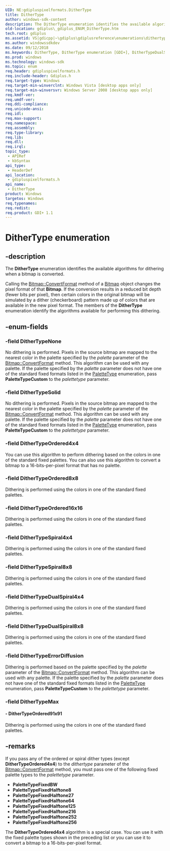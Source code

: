 ```yaml
---
UID: NE:gdipluspixelformats.DitherType
title: DitherType
author: windows-sdk-content
description: The DitherType enumeration identifies the available algorithms for dithering when a bitmap is converted.
old-location: gdiplus\_gdiplus_ENUM_DitherType.htm
tech.root: gdiplus
ms.assetid: VS|gdicpp|~\gdiplus\gdiplusreference\enumerations\dithertype.htm
ms.author: windowssdkdev
ms.date: 09/12/2018
ms.keywords: DitherType, DitherType enumeration [GDI+], DitherTypeDualSpiral4x4, DitherTypeDualSpiral8x8, DitherTypeErrorDiffusion, DitherTypeNone, DitherTypeOrdered16x16, DitherTypeOrdered4x4, DitherTypeOrdered8x8, DitherTypeOrdered91x91, DitherTypeSolid, DitherTypeSpiral4x4, DitherTypeSpiral8x8, _gdiplus_ENUM_DitherType, gdiplus._gdiplus_ENUM_DitherType, gdipluspixelformats/DitherType, gdipluspixelformats/DitherTypeDualSpiral4x4, gdipluspixelformats/DitherTypeDualSpiral8x8, gdipluspixelformats/DitherTypeErrorDiffusion, gdipluspixelformats/DitherTypeNone, gdipluspixelformats/DitherTypeOrdered16x16, gdipluspixelformats/DitherTypeOrdered4x4, gdipluspixelformats/DitherTypeOrdered8x8, gdipluspixelformats/DitherTypeOrdered91x91, gdipluspixelformats/DitherTypeSolid, gdipluspixelformats/DitherTypeSpiral4x4, gdipluspixelformats/DitherTypeSpiral8x8
ms.prod: windows
ms.technology: windows-sdk
ms.topic: enum
req.header: gdipluspixelformats.h
req.include-header: Gdiplus.h
req.target-type: Windows
req.target-min-winverclnt: Windows Vista [desktop apps only]
req.target-min-winversvr: Windows Server 2008 [desktop apps only]
req.kmdf-ver: 
req.umdf-ver: 
req.ddi-compliance: 
req.unicode-ansi: 
req.idl: 
req.max-support: 
req.namespace: 
req.assembly: 
req.type-library: 
req.lib: 
req.dll: 
req.irql: 
topic_type:
 - APIRef
 - kbSyntax
api_type:
 - HeaderDef
api_location:
 - gdipluspixelformats.h
api_name:
 - DitherType
product: Windows
targetos: Windows
req.typenames: 
req.redist: 
req.product: GDI+ 1.1
---
```


# DitherType enumeration


## -description


The <b>DitherType</b> enumeration identifies the available algorithms for dithering when a bitmap is converted. 

Calling the <a href="https://msdn.microsoft.com/en-us/library/ms536306(v=VS.85).aspx">Bitmap::ConvertFormat</a> method of a <a href="https://msdn.microsoft.com/en-us/library/ms534420(v=VS.85).aspx">Bitmap</a> object changes the pixel format of that <b>Bitmap</b>. If the conversion results in a reduced bit depth (fewer bits per pixel), then certain colors in the original bitmap will be simulated by a dither (checkerboard) pattern made up of colors that are available in the new pixel format. The members of the <b>DitherType</b> enumeration identify the algorithms available for performing this dithering.


## -enum-fields




### -field DitherTypeNone

No dithering is performed. Pixels in the source bitmap are mapped to the nearest color in the palette specified by the <i>palette</i> parameter of the <a href="https://msdn.microsoft.com/en-us/library/ms536306(v=VS.85).aspx">Bitmap::ConvertFormat</a> method. This algorithm can be used with any palette. If the palette specified by the <i>palette</i> parameter does not have one of the standard fixed formats listed in the <a href="https://msdn.microsoft.com/en-us/library/ms534159(v=VS.85).aspx">PaletteType</a> enumeration, pass <b>PaletteTypeCustom</b> to the <i>palettetype</i> parameter.


### -field DitherTypeSolid

No dithering is performed. Pixels in the source bitmap are mapped to the nearest color in the palette specified by the <i>palette</i> parameter of the <a href="https://msdn.microsoft.com/en-us/library/ms536306(v=VS.85).aspx">Bitmap::ConvertFormat</a> method. This algorithm can be used with any palette. If the palette specified by the <i>palette</i> parameter does not have one of the standard fixed formats listed in the <a href="https://msdn.microsoft.com/en-us/library/ms534159(v=VS.85).aspx">PaletteType</a> enumeration, pass <b>PaletteTypeCustom</b> to the <i>palettetype</i> parameter.


### -field DitherTypeOrdered4x4

You can use this algorithm to perform dithering based on the colors in one of the standard fixed palettes. You can also use this algorithm to convert a bitmap to a 16-bits-per-pixel format that has no palette.


### -field DitherTypeOrdered8x8

Dithering is performed using the colors in one of the standard fixed palettes.


### -field DitherTypeOrdered16x16

Dithering is performed using the colors in one of the standard fixed palettes.


### -field DitherTypeSpiral4x4

Dithering is performed using the colors in one of the standard fixed palettes.


### -field DitherTypeSpiral8x8

Dithering is performed using the colors in one of the standard fixed palettes.


### -field DitherTypeDualSpiral4x4

Dithering is performed using the colors in one of the standard fixed palettes.


### -field DitherTypeDualSpiral8x8

Dithering is performed using the colors in one of the standard fixed palettes.


### -field DitherTypeErrorDiffusion

Dithering is performed based on the palette specified by the <i>palette</i> parameter of the <a href="https://msdn.microsoft.com/en-us/library/ms536306(v=VS.85).aspx">Bitmap::ConvertFormat</a> method. This algorithm can be used with any palette. If the palette specified by the <i>palette</i> parameter does not have one of the standard fixed formats listed in the <a href="https://msdn.microsoft.com/en-us/library/ms534159(v=VS.85).aspx">PaletteType</a> enumeration, pass <b>PaletteTypeCustom</b> to the <i>palettetype</i> parameter.


### -field DitherTypeMax




#### - DitherTypeOrdered91x91

Dithering is performed using the colors in one of the standard fixed palettes.


## -remarks



If you pass any of the ordered or spiral dither types (except <b>DitherTypeOrdered4x4</b>) to the <i>dithertype</i> parameter of the <a href="https://msdn.microsoft.com/en-us/library/ms536306(v=VS.85).aspx">Bitmap::ConvertFormat</a> method, you must pass one of the following fixed palette types to the <i>palettetype</i> parameter.

<ul>
<li><b>PaletteTypeFixedBW</b></li>
<li><b>PaletteTypeFixedHalftone8</b></li>
<li><b>PaletteTypeFixedHalftone27</b></li>
<li><b>PaletteTypeFixedHalftone64</b></li>
<li><b>PaletteTypeFixedHalftone125</b></li>
<li><b>PaletteTypeFixedHalftone216</b></li>
<li><b>PaletteTypeFixedHalftone252</b></li>
<li><b>PaletteTypeFixedHalftone256</b></li>
</ul>
The <b>DitherTypeOrdered4x4</b> algorithm is a special case. You can use it with the fixed palette types shown in the preceding list or you can use it to convert a bitmap to a 16-bits-per-pixel format.



